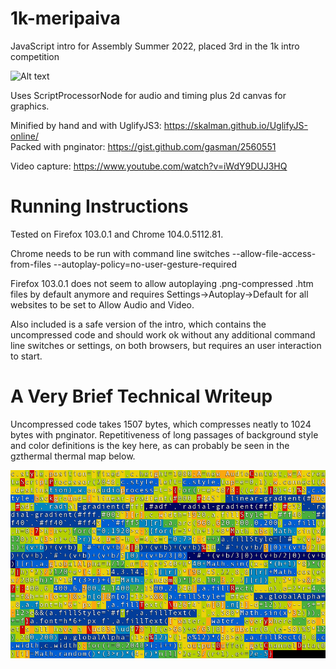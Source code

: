 # 1k-meripaiva
JavaScript intro for Assembly Summer 2022, placed 3rd in the 1k intro competition

![Alt text](/screenshot.jpg?raw=true "Screenshot")

Uses ScriptProcessorNode for audio and timing plus 2d canvas for graphics.

Minified by hand and with UglifyJS3: https://skalman.github.io/UglifyJS-online/ <br/>
Packed with pnginator: https://gist.github.com/gasman/2560551

Video capture: https://www.youtube.com/watch?v=iWdY9DUJ3HQ


# Running Instructions

Tested on Firefox 103.0.1 and Chrome 104.0.5112.81.

Chrome needs to be run with command line switches --allow-file-access-from-files --autoplay-policy=no-user-gesture-required

Firefox 103.0.1 does not seem to allow autoplaying .png-compressed .htm files by default anymore and requires Settings->Autoplay->Default for all websites to be set to Allow Audio and Video.

Also included is a safe version of the intro, which contains the uncompressed code and should work ok without any additional command line switches or settings, on both browsers, but requires an user interaction to start.


# A Very Brief Technical Writeup

Uncompressed code takes 1507 bytes, which compresses neatly to 1024 bytes with pnginator. Repetitiveness of long passages of background style and color definitions is the key here, as can probably be seen in the gzthermal thermal map below.

![Alt text](/gzthermal-result.png?raw=true "gzthermal image")
